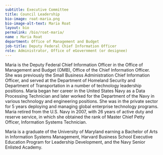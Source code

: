 ```yaml
---
subtitle: Executive Committee
title: Council Leadership
bio-image: roat-maria.png
bio-image-alt-text: Maria Roat
layout: bio
permalink: /bio/roat-maria/
name : Maria Roat
department: Office of Management and Budget
job-title: Deputy Federal Chief Information Officer
role: Administrator, Office of eGovernment (or designee)
---
```

Maria is the Deputy Federal Chief Information Officer in the Office of Management and Budget (OMB), Office of the Chief Information Officer.  She was previously the Small Business Administration Chief Information Officer, and served at the Department of Homeland Security and Department of Transportation in a number of technology leadership positions.  Maria began her career in the United States Navy as a Data Processing Technician and later worked for the Department of the Navy in various technology and engineering positions.  She was in the private sector for 5 years deploying and managing global enterprise technology programs.  Maria retired from the U.S. Navy in 2007, with 26 years of active duty and reserve service, in which she obtained the rank of Master Chief Petty Officer, Information Systems Technician. 

Maria is a graduate of the University of Maryland earning a Bachelor of Arts in Information Systems Management, Harvard Business School Executive Education Program for Leadership Development, and the Navy Senior Enlisted Academy.   
